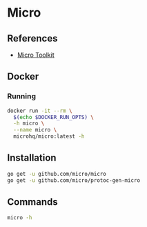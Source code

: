 # Micro

## References

- [Micro Toolkit](https://micro.mu/docs/toolkit.html)

## Docker

### Running

```sh
docker run -it --rm \
  $(echo $DOCKER_RUN_OPTS) \
  -h micro \
  --name micro \
  microhq/micro:latest -h
```

## Installation

```sh
go get -u github.com/micro/micro
go get -u github.com/micro/protoc-gen-micro
```

## Commands

```sh
micro -h
```
